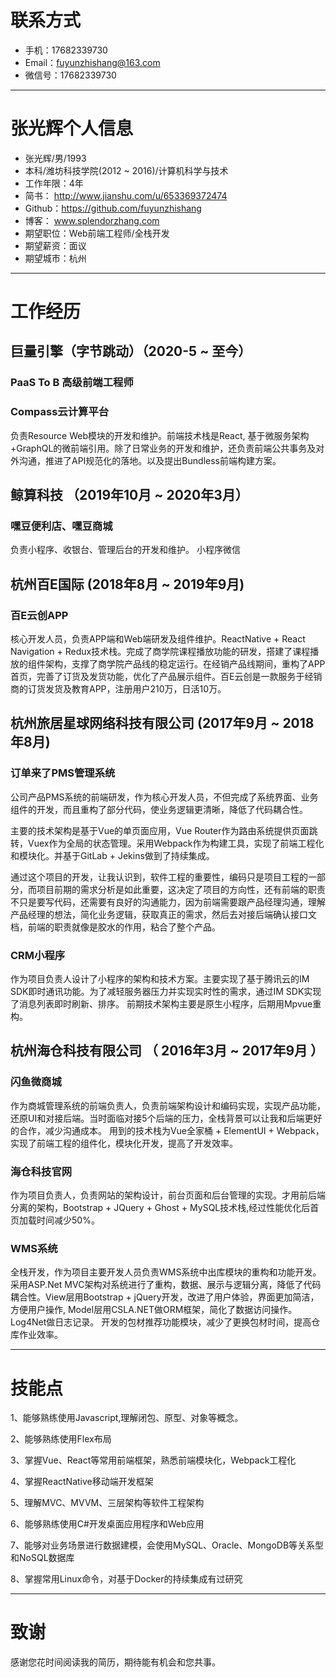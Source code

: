 # 联系方式
- 手机：17682339730
- Email：fuyunzhishang@163.com
- 微信号：17682339730

---

# 张光辉个人信息

 - 张光辉/男/1993 
 - 本科/潍坊科技学院(2012 ~ 2016)/计算机科学与技术 
 - 工作年限：4年
 - 简书： http://www.jianshu.com/u/653369372474
 - Github：https://github.com/fuyunzhishang
 - 博客： www.splendorzhang.com
 - 期望职位：Web前端工程师/全栈开发
 - 期望薪资：面议
 - 期望城市：杭州

---

# 工作经历

## 巨量引擎（字节跳动）（2020-5 ~ 至今）
### PaaS To B 高级前端工程师
### Compass云计算平台
负责Resource Web模块的开发和维护。前端技术栈是React, 基于微服务架构+GraphQL的微前端引用。除了日常业务的开发和维护，还负责前端公共事务及对外沟通，推进了API规范化的落地。以及提出Bundless前端构建方案。

## 鲸算科技 （2019年10月 ~ 2020年3月）
### 嘿豆便利店、嘿豆商城
负责小程序、收银台、管理后台的开发和维护。
小程序微信


## 杭州百E国际 (2018年8月 ~ 2019年9月)
### 百E云创APP
核心开发人员，负责APP端和Web端研发及组件维护。ReactNative + React Navigation + Redux技术栈。完成了商学院课程播放功能的研发，搭建了课程播放的组件架构，支撑了商学院产品线的稳定运行。在经销产品线期间，重构了APP首页，完善了订货及发货功能，优化了产品展示组件。百E云创是一款服务于经销商的订货发货及教育APP，注册用户210万，日活10万。

## 杭州旅居星球网络科技有限公司 (2017年9月 ~ 2018年8月)
### 订单来了PMS管理系统
公司产品PMS系统的前端研发，作为核心开发人员，不但完成了系统界面、业务组件的开发，而且重构了部分代码，使业务逻辑更清晰，降低了代码耦合性。

主要的技术架构是基于Vue的单页面应用，Vue Router作为路由系统提供页面跳转，Vuex作为全局的状态管理。采用Webpack作为构建工具，实现了前端工程化和模块化。并基于GitLab + Jekins做到了持续集成。

通过这个项目的开发，让我认识到，软件工程的重要性，编码只是项目工程的一部分，而项目前期的需求分析是如此重要，这决定了项目的方向性，还有前端的职责不只是要写代码，还需要有良好的沟通能力，因为前端需要跟产品经理沟通，理解产品经理的想法，简化业务逻辑，获取真正的需求，然后去对接后端确认接口文档，前端的职责就像是胶水的作用，粘合了整个产品。

### CRM小程序
作为项目负责人设计了小程序的架构和技术方案。主要实现了基于腾讯云的IM SDK即时通讯功能。为了减轻服务器压力并实现实时性的需求，通过IM SDK实现了消息列表即时刷新、排序。
前期技术架构主要是原生小程序，后期用Mpvue重构。


## 杭州海仓科技有限公司 （ 2016年3月 ~ 2017年9月 ）

### 闪鱼微商城 
作为商城管理系统的前端负责人，负责前端架构设计和编码实现，实现产品功能，还原UI和对接后端。当时面临对接5个后端的压力，全栈背景可以让我和后端更好的合作，减少沟通成本。
用到的技术栈为Vue全家桶 + ElementUI + Webpack，实现了前端工程的组件化，模块化开发，提高了开发效率。

### 海仓科技官网 
作为项目负责人，负责网站的架构设计，前台页面和后台管理的实现。才用前后端分离的架构，Bootstrap + JQuery + Ghost + MySQL技术栈,经过性能优化后首页加载时间减少50%。


### WMS系统

全栈开发，作为项目主要开发人员负责WMS系统中出库模块的重构和功能开发。采用ASP.Net MVC架构对系统进行了重构，数据、展示与逻辑分离，降低了代码耦合性。View层用Bootstrap + jQuery开发，改进了用户体验，界面更加简洁，方便用户操作, Model层用CSLA.NET做ORM框架，简化了数据访问操作。 Log4Net做日志记录。
开发的包材推荐功能模块，减少了更换包材时间，提高仓库作业效率。

---
# 技能点
1、能够熟练使用Javascript,理解闭包、原型、对象等概念。

2、能够熟练使用Flex布局

3、掌握Vue、React等常用前端框架，熟悉前端模块化，Webpack工程化

4、掌握ReactNative移动端开发框架

5、理解MVC、MVVM、三层架构等软件工程架构

6、能够熟练使用C#开发桌面应用程序和Web应用

7、能够对业务场景进行数据建模，会使用MySQL、Oracle、MongoDB等关系型和NoSQL数据库

8、掌握常用Linux命令，对基于Docker的持续集成有过研究

---

# 致谢
感谢您花时间阅读我的简历，期待能有机会和您共事。
